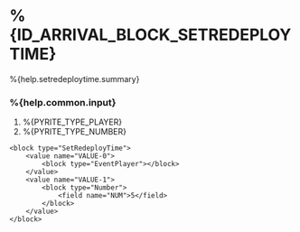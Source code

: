 # %{ID_ARRIVAL_BLOCK_SETREDEPLOYTIME}

%{help.setredeploytime.summary}

### %{help.common.input}

1. %{PYRITE_TYPE_PLAYER}
2. %{PYRITE_TYPE_NUMBER}

```
<block type="SetRedeployTime">
    <value name="VALUE-0">
        <block type="EventPlayer"></block>
    </value>
    <value name="VALUE-1">
        <block type="Number">
            <field name="NUM">5</field>
        </block>
    </value>
</block>
```